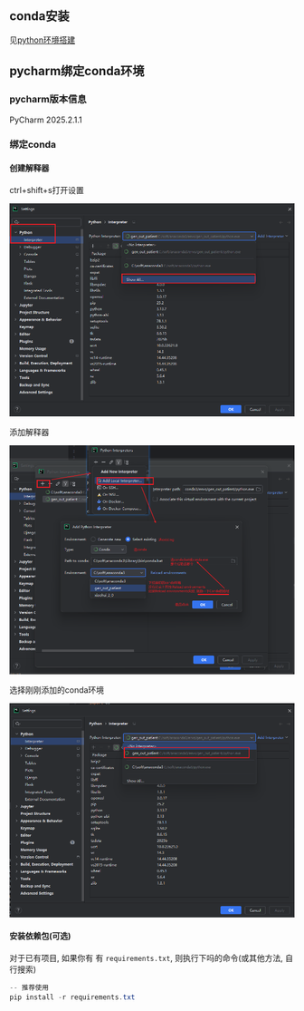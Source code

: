 ## conda安装

见[python环境搭建](./1.python环境搭建.md)

## pycharm绑定conda环境

### pycharm版本信息

PyCharm 2025.2.1.1

### 绑定conda

#### 创建解释器

ctrl+shift+s打开设置

![1758867769245](image/2.pycharm2025绑定conda/1758867769245.png)

添加解释器

![1758868348171](image/2.pycharm2025绑定conda/1758868348171.png)

选择刚刚添加的conda环境

![1758868415791](image/2.pycharm2025绑定conda/1758868415791.png)

#### 安装依赖包(可选)

对于已有项目, 如果你有 有 `requirements.txt`, 则执行下吗的命令(或其他方法, 自行搜索)

```powershell
-- 推荐使用
pip install -r requirements.txt
```
